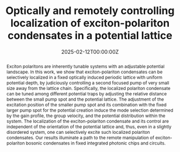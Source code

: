 ---
title: "Optically and remotely controlling localization of exciton-polariton condensates in a potential lattice"
authors:
    - Qiang Ai
    - Jan Wingenbach
    - Xinmiao Yang
    - Jing Wei
    - Zaharias Hatzopoulos
    - Pavlos G. Savvidis
    - Stefan Schumacher
    - Xuekai Ma
    - Tingge Gao
author_notes:
#- "Equal contribution"
#- "Equal contribution"
date: "2025-02-12T00:00:00Z"
doi: "10.1103/PhysRevApplied.23.024029"

# Schedule page publish date (NOT publication's date).
publishDate: "2025-02-24T15:44Z"

# Publication type.
# Accepts a single type but formatted as a YAML list (for Hugo requirements).
# Enter a publication type from the CSL standard.
publication_types: ["article-journal"]

# Publication name and optional abbreviated publication name.
publication: "Phys. Rev. Applied **23**, 024029 (2025)"
publication_short: ""

abstract: Exciton polaritons are inherently tunable systems with an adjustable potential landscape. In this work, we show that exciton-polariton condensates can be selectively localized in a fixed optically induced periodic lattice with uniform potential depth, by judiciously controlling a second focused pump of very small size away from the lattice chain. Specifically, the localized polariton condensate can be tuned among different potential traps by adjusting the relative distance between the small pump spot and the potential lattice. The adjustment of the excitation position of the smaller pump spot and its combination with the fixed larger pump spot for the potential creation induce the mode selection determined by the gain profile, the group velocity, and the potential distribution within the system. The localization of the exciton-polariton condensate and its control are independent of the orientation of the potential lattice and, thus, even in a slightly disordered system, one can selectively excite such localized polariton condensates. Our results illuminate a path to the remote manipulation of exciton-polariton bosonic condensates in fixed integrated photonic chips and circuits.

# Summary. An optional shortened abstract.
#summary: Lorem ipsum dolor sit amet, consectetur adipiscing elit. Duis posuere tellus ac convallis placerat. Proin tincidunt magna sed ex sollicitudin condimentum.

tags:
- Source Themes
featured: false

# links:
# - name: ""
#   url: ""
#url_pdf: 
#url_code: ''
#url_dataset: ''
#url_poster: ''
#url_project: ''
#url_slides: ''
#url_source: ''
#url_video: ''

# Featured image
# To use, add an image named `featured.jpg/png` to your page's folder. 
#image:
#  caption: 'Image credit: [**Unsplash**](https://unsplash.com/photos/jdD8gXaTZsc)'
#  focal_point: ""
#  preview_only: false

# Associated Projects (optional).
#   Associate this publication with one or more of your projects.
#   Simply enter your project's folder or file name without extension.
#   E.g. `internal-project` references `content/project/internal-project/index.md`.
#   Otherwise, set `projects: []`.
#projects: []

# Slides (optional).
#   Associate this publication with Markdown slides.
#   Simply enter your slide deck's filename without extension.
#   E.g. `slides: "example"` references `content/slides/example/index.md`.
#   Otherwise, set `slides: ""`.
#slides: example
---